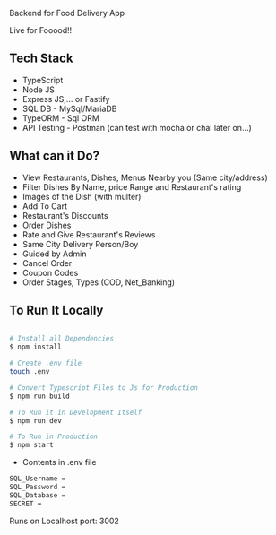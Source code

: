  Backend for Food Delivery App

Live for Fooood!!

## Tech Stack

- TypeScript
- Node JS
- Express JS,... or Fastify
- SQL DB - MySql/MariaDB
- TypeORM - Sql ORM
- API Testing - Postman (can test with mocha or chai later on...)

## What can it Do?

- View Restaurants, Dishes, Menus Nearby you (Same city/address)
- Filter Dishes By Name, price Range and Restaurant's rating
- Images of the Dish (with multer)
- Add To Cart
- Restaurant's Discounts
- Order Dishes
- Rate and Give Restaurant's Reviews
- Same City Delivery Person/Boy
- Guided by Admin
- Cancel Order
- Coupon Codes
- Order Stages, Types (COD, Net_Banking)

## To Run It Locally

```bash

# Install all Dependencies
$ npm install

# Create .env file
touch .env

# Convert Typescript Files to Js for Production
$ npm run build

# To Run it in Development Itself
$ npm run dev

# To Run in Production
$ npm start

```

- Contents in .env file

```txt
SQL_Username =
SQL_Password =
SQL_Database =
SECRET =
```

Runs on Localhost port: 3002
